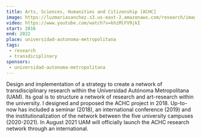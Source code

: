 ```yaml
---
title: Arts, Sciences, Humanities and Citizenship [ACHC]
image: https://luzmariasanchez.s3.us-east-2.amazonaws.com/research/image/original/achc.png
video: https://www.youtube.com/watch?v=khiMlFV9jkI
start: 2016
end: 2022
place: universidad-autonoma-metropolitana
tags:
 - research
 - transdiciplinary
sponsors:
 - universidad-autonoma-metropolitana
---
```


Design and implementation of a strategy to create a network of transdisciplinary research within the Universidad Autónoma Metropolitana (UAM). Its goal is to structure a network of research and art-research within the university.
I designed and proposed the ACHC project in 2018. Up-to-now has included a seminar (2018), an international conference (2019) and the institutionalization of the network between the five university campuses (2020-2021). In August 2021 UAM will officially launch the ACHC research network through an international.